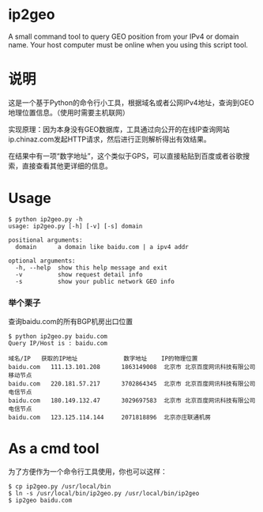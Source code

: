 # ip2geo
A small command tool to query GEO position from your IPv4 or domain name. Your host computer must be online when you using this script tool.

# 说明
这是一个基于Python的命令行小工具，根据域名或者公网IPv4地址，查询到GEO地理位置信息。（使用时需要主机联网）

实现原理：因为本身没有GEO数据库，工具通过向公开的在线IP查询网站ip.chinaz.com发起HTTP请求，然后进行正则解析得出有效结果。

在结果中有一项“数字地址”，这个类似于GPS，可以直接粘贴到百度或者谷歌搜索，直接查看其他更详细的信息。

# Usage
```
$ python ip2geo.py -h
usage: ip2geo.py [-h] [-v] [-s] domain

positional arguments:
  domain      a domain like baidu.com | a ipv4 addr

optional arguments:
  -h, --help  show this help message and exit
  -v          show request detail info
  -s          show your public network GEO info
```

### 举个栗子
查询baidu.com的所有BGP机房出口位置

```
$ python ip2geo.py baidu.com
Query IP/Host is : baidu.com

域名/IP 	获取的IP地址         	数字地址 	IP的物理位置
baidu.com 	111.13.101.208  	1863149008 	北京市 北京百度网讯科技有限公司移动节点
baidu.com 	220.181.57.217  	3702864345 	北京市 北京百度网讯科技有限公司电信节点
baidu.com 	180.149.132.47  	3029697583 	北京市 北京百度网讯科技有限公司电信节点
baidu.com 	123.125.114.144 	2071818896 	北京亦庄联通机房
```

# As a cmd tool
为了方便作为一个命令行工具使用，你也可以这样：
```
$ cp ip2geo.py /usr/local/bin
$ ln -s /usr/local/bin/ip2geo.py /usr/local/bin/ip2geo
$ ip2geo baidu.com
```
